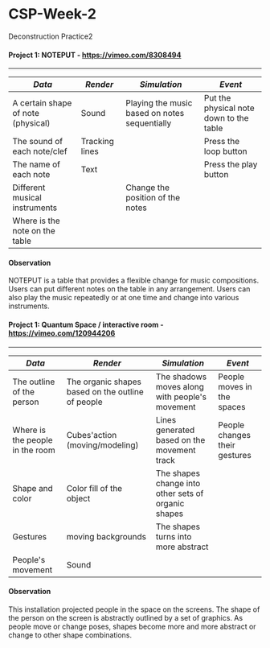 # CSP-Week-2

Deconstruction Practice2

#### Project 1: NOTEPUT - https://vimeo.com/8308494
---
*Data* | *Render* | *Simulation* | *Event*
------------|------------|------------|------------
A certain shape of note (physical)| Sound | Playing the music based on notes sequentially | Put the physical note down to the table
The sound of each note/clef | Tracking lines| | Press the loop button
The name of each note|Text||Press the play button
Different musical instruments|| Change the position of the notes
Where is the note on the table||


#### Observation
NOTEPUT is a table that provides a flexible change for music compositions. Users can put different notes on the table in any arrangement. Users can also play the music repeatedly or at one time and change into various instruments.

#### Project 1: Quantum Space / interactive room - https://vimeo.com/120944206
---
*Data* | *Render* | *Simulation* | *Event*
------------|------------|------------|------------
The outline of the person| The organic shapes based on the outline of people | The shadows moves along with people's movement | People moves in the spaces
Where is the people in the room| Cubes'action (moving/modeling)| Lines generated based on the movement track | People changes their gestures
Shape and color|Color fill of the object|The shapes change into other sets of organic shapes| 
Gestures|moving backgrounds|The shapes turns into more abstract|
People's movement|Sound||

#### Observation
This installation projected people in the space on the screens. The shape of the person on the screen is abstractly outlined by a set of graphics. As people move or change poses, shapes become more and more abstract or change to other shape combinations.
